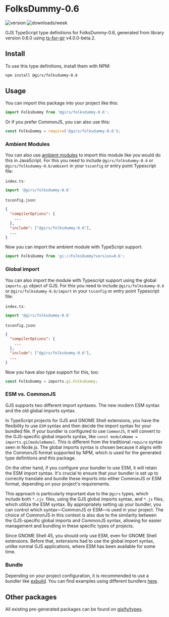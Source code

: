 
# FolksDummy-0.6

![version](https://img.shields.io/npm/v/@girs/folksdummy-0.6)
![downloads/week](https://img.shields.io/npm/dw/@girs/folksdummy-0.6)


GJS TypeScript type definitions for FolksDummy-0.6, generated from library version 0.6.0 using [ts-for-gir](https://github.com/gjsify/ts-for-gir) v4.0.0-beta.2.


## Install

To use this type definitions, install them with NPM:
```bash
npm install @girs/folksdummy-0.6
```

## Usage

You can import this package into your project like this:
```ts
import FolksDummy from '@girs/folksdummy-0.6';
```

Or if you prefer CommonJS, you can also use this:
```ts
const FolksDummy = require('@girs/folksdummy-0.6');
```

### Ambient Modules

You can also use [ambient modules](https://github.com/gjsify/ts-for-gir/tree/main/packages/cli#ambient-modules) to import this module like you would do this in JavaScript.
For this you need to include `@girs/folksdummy-0.6` or `@girs/folksdummy-0.6/ambient` in your `tsconfig` or entry point Typescript file:

`index.ts`:
```ts
import '@girs/folksdummy-0.6'
```

`tsconfig.json`:
```json
{
  "compilerOptions": {
    ...
  },
  "include": ["@girs/folksdummy-0.6"],
  ...
}
```

Now you can import the ambient module with TypeScript support: 

```ts
import FolksDummy from 'gi://FolksDummy?version=0.6';
```

### Global import

You can also import the module with Typescript support using the global `imports.gi` object of GJS.
For this you need to include `@girs/folksdummy-0.6` or `@girs/folksdummy-0.6/import` in your `tsconfig` or entry point Typescript file:

`index.ts`:
```ts
import '@girs/folksdummy-0.6'
```

`tsconfig.json`:
```json
{
  "compilerOptions": {
    ...
  },
  "include": ["@girs/folksdummy-0.6"],
  ...
}
```

Now you have also type support for this, too:

```ts
const FolksDummy = imports.gi.FolksDummy;
```


### ESM vs. CommonJS

GJS supports two different import syntaxes. The new modern ESM syntax and the old global imports syntax.

In TypeScript projects for GJS and GNOME Shell extensions, you have the flexibility to use `ESM` syntax and then decide the import syntax for your bundled file. If your bundler is configured to use `CommonJS`, it will convert to the GJS-specific global imports syntax, like `const moduleName = imports.gi[moduleName]`. This is different from the traditional `require` syntax seen in Node.js. The global imports syntax is chosen because it aligns with the CommonJS format supported by NPM, which is used for the generated type definitions and this package.

On the other hand, if you configure your bundler to use ESM, it will retain the ESM import syntax. It's crucial to ensure that your bundler is set up to correctly translate and bundle these imports into either CommonJS or ESM format, depending on your project's requirements.

This approach is particularly important due to the `@girs` types, which include both `*.cjs `files, using the GJS global imports syntax, and `*.js` files, which utilize the ESM syntax. By appropriately setting up your bundler, you can control which syntax—CommonJS or ESM—is used in your project. The choice of CommonJS in this context is also due to the similarity between the GJS-specific global imports and CommonJS syntax, allowing for easier management and bundling in these specific types of projects.

Since GNOME Shell 45, you should only use ESM, even for GNOME Shell extensions. Before that, extensions had to use the global import syntax, unlike normal GJS applications, where ESM has been available for some time.

### Bundle

Depending on your project configuration, it is recommended to use a bundler like [esbuild](https://esbuild.github.io/). You can find examples using different bundlers [here](https://github.com/gjsify/ts-for-gir/tree/main/examples).

## Other packages

All existing pre-generated packages can be found on [gjsify/types](https://github.com/gjsify/types).

